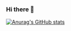 ### Hi there 👋

[![Anurag's GitHub stats](https://github-readme-stats.vercel.app/api?username=Yasasr1&count_private=true)](https://github.com/anuraghazra/github-readme-stats) 

